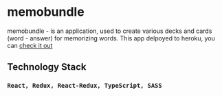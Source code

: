 # memobundle

memobundle - is an application, used to create various decks and cards (word - answer) for memorizing words.
This app delpoyed to heroku, you can [check it out](https://memobundle.herokuapp.com/)
## Technology Stack

### `React, Redux, React-Redux, TypeScript, SASS`

